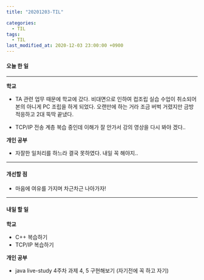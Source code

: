 ```yaml
---
title: "20201203-TIL"

categories:
  - TIL
tags:
  - TIL
last_modified_at: 2020-12-03 23:00:00 +0900
---
```


#### 오늘 한 일

---

__학교__

 - TA 관련 업무 때문에 학교에 갔다. 비대면으로 인하여 컵조립 실습 수업이 취소되어 본의 아니게 PC 조립을 하게 되었다. 오랜만에 하는 거라 조금 버벅 거렸지만 금방 적응하고 2대 뚝딱 끝냈다.

 - TCP/IP 전송 계층 복습 중인데 이해가 잘 안가서 강의 영상을 다시 봐야 겠다..

__개인 공부__

 - 자잘한 일처리를 하느라 결국 못하였다. 내일 꼭 해야지..

---

#### 개선할 점

 - 마음에 여유를 가지며 차근차근 나아가자!

---

#### 내일 할 일

__학교__

 - C++ 복습하기
 - TCP/IP 복습하기

__개인 공부__

 - java live-study 4주차 과제 4, 5 구현해보기 (자기전에 꼭 하고 자기)

